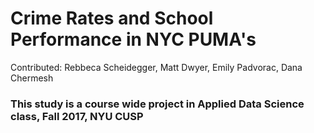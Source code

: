 # Crime Rates and School Performance in NYC PUMA's

Contributed: Rebbeca Scheidegger, Matt Dwyer, Emily Padvorac, Dana Chermesh

### This study is a course wide project in Applied Data Science class, Fall 2017, NYU CUSP
